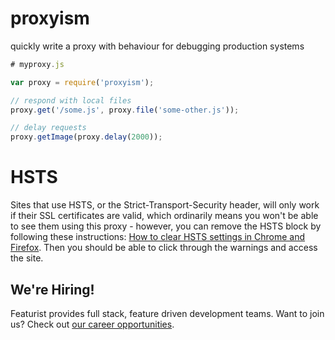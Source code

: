 # proxyism

quickly write a proxy with behaviour for debugging production systems

```js
# myproxy.js

var proxy = require('proxyism');

// respond with local files
proxy.get('/some.js', proxy.file('some-other.js'));

// delay requests
proxy.getImage(proxy.delay(2000));
```

# HSTS

Sites that use HSTS, or the Strict-Transport-Security header, will only work if their SSL certificates are valid, which ordinarily means you won't be able to see them using this proxy - however, you can remove the HSTS block by following these instructions: [How to clear HSTS settings in Chrome and Firefox](https://www.thesslstore.com/blog/clear-hsts-settings-chrome-firefox/). Then you should be able to click through the warnings and access the site.

## We're Hiring!
Featurist provides full stack, feature driven development teams. Want to join us? Check out [our career opportunities](https://www.featurist.co.uk/careers/).
